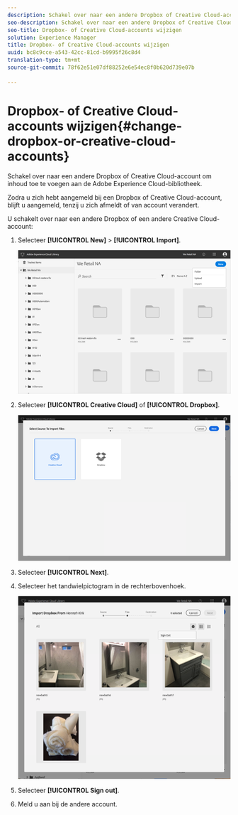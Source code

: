 ```yaml
---
description: Schakel over naar een andere Dropbox of Creative Cloud-account om inhoud toe te voegen aan de Adobe Experience Cloud-bibliotheek.
seo-description: Schakel over naar een andere Dropbox of Creative Cloud-account om inhoud toe te voegen aan de Adobe Experience Cloud-bibliotheek.
seo-title: Dropbox- of Creative Cloud-accounts wijzigen
solution: Experience Manager
title: Dropbox- of Creative Cloud-accounts wijzigen
uuid: bc8c9cce-a543-42cc-81cd-b9995f26c8d4
translation-type: tm+mt
source-git-commit: 78f62e51e07df88252e6e54ec8f0b620d739e07b

---
```



# Dropbox- of Creative Cloud-accounts wijzigen{#change-dropbox-or-creative-cloud-accounts}

Schakel over naar een andere Dropbox of Creative Cloud-account om inhoud toe te voegen aan de Adobe Experience Cloud-bibliotheek.

Zodra u zich hebt aangemeld bij een Dropbox of Creative Cloud-account, blijft u aangemeld, tenzij u zich afmeldt of van account verandert.

U schakelt over naar een andere Dropbox of een andere Creative Cloud-account:

1. Selecteer **[!UICONTROL New]** > **[!UICONTROL Import]**.

   ![](assets/library_new_folder_upload.png)

1. Selecteer **[!UICONTROL Creative Cloud]** of **[!UICONTROL Dropbox]**.

   ![](assets/library_import_cc.png)

1. Selecteer **[!UICONTROL Next]**.
1. Selecteer het tandwielpictogram in de rechterbovenhoek.

   ![](assets/library_switch_accounts.png)

1. Selecteer **[!UICONTROL Sign out]**.
1. Meld u aan bij de andere account.

